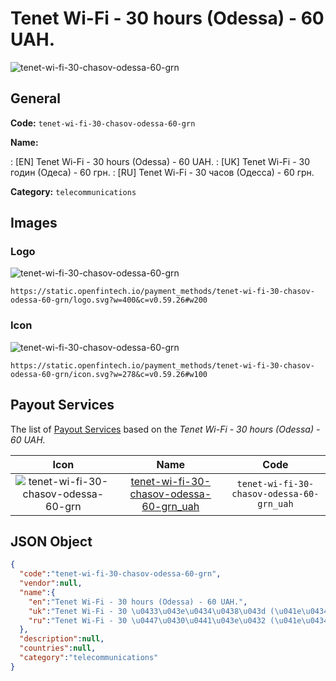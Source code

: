
# Tenet Wi-Fi - 30 hours (Odessa) - 60 UAH. 
![tenet-wi-fi-30-chasov-odessa-60-grn](https://static.openfintech.io/payment_methods/tenet-wi-fi-30-chasov-odessa-60-grn/logo.svg?w=400&c=v0.59.26#w200)  

## General 
**Code:** `tenet-wi-fi-30-chasov-odessa-60-grn` 
 
**Name:** 
 
:	[EN] Tenet Wi-Fi - 30 hours (Odessa) - 60 UAH. 
:	[UK] Tenet Wi-Fi - 30 годин (Одеса) - 60 грн. 
:	[RU] Tenet Wi-Fi - 30 часов (Одесса) - 60 грн. 
 
**Category:** `telecommunications` 
 

## Images 

### Logo 
![tenet-wi-fi-30-chasov-odessa-60-grn](https://static.openfintech.io/payment_methods/tenet-wi-fi-30-chasov-odessa-60-grn/logo.svg?w=400&c=v0.59.26#w200)  

```
https://static.openfintech.io/payment_methods/tenet-wi-fi-30-chasov-odessa-60-grn/logo.svg?w=400&c=v0.59.26#w200
```  

### Icon 
![tenet-wi-fi-30-chasov-odessa-60-grn](https://static.openfintech.io/payment_methods/tenet-wi-fi-30-chasov-odessa-60-grn/icon.svg?w=278&c=v0.59.26#w100)  

```
https://static.openfintech.io/payment_methods/tenet-wi-fi-30-chasov-odessa-60-grn/icon.svg?w=278&c=v0.59.26#w100
```  

## Payout Services 
 
The list of [Payout Services](/payout-services/) based on the _Tenet Wi-Fi - 30 hours (Odessa) - 60 UAH._ 

|Icon|Name|Code| 
|:---:|:---:|:---:| 
|![tenet-wi-fi-30-chasov-odessa-60-grn](https://static.openfintech.io/payout_methods/tenet-wi-fi-30-chasov-odessa-60-grn/icon.svg?w=278&c=v0.59.26#w40) |[tenet-wi-fi-30-chasov-odessa-60-grn_uah](/payout-services/tenet-wi-fi-30-chasov-odessa-60-grn_uah/)|`tenet-wi-fi-30-chasov-odessa-60-grn_uah`| 
 

## JSON Object 

```json
{
  "code":"tenet-wi-fi-30-chasov-odessa-60-grn",
  "vendor":null,
  "name":{
    "en":"Tenet Wi-Fi - 30 hours (Odessa) - 60 UAH.",
    "uk":"Tenet Wi-Fi - 30 \u0433\u043e\u0434\u0438\u043d (\u041e\u0434\u0435\u0441\u0430) - 60 \u0433\u0440\u043d.",
    "ru":"Tenet Wi-Fi - 30 \u0447\u0430\u0441\u043e\u0432 (\u041e\u0434\u0435\u0441\u0441\u0430) - 60 \u0433\u0440\u043d."
  },
  "description":null,
  "countries":null,
  "category":"telecommunications"
}
```  
